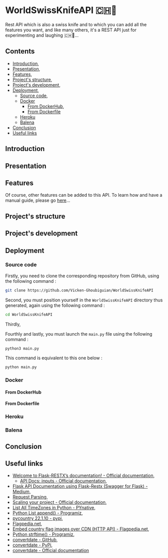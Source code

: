 # WorldSwissKnifeAPI 🇨🇭🔪

Rest API which is also a swiss knife and to which you can add all the features you want, and like many others, it's a REST API just for experimenting and laughing 🇨🇭🔪...

## Contents

* [Introduction](#introduction),
* [Presentation](#presentation),
* [Features](#features),
* [Project's structure](#project_s_structure),
* [Project's development](#project_s_development),
* [Deployment](#deployment),
    * [Source code](#source_code),
    * [Docker](#docker)
      * [From DockerHub](#from_dockerhub),
      * [From Dockerfile](#from_dockerfile)
    * [Heroku](#heroku)
    * [Balena](#balena)
* [Conclusion](#conclusion)
* [Useful links](#useful_links)

<a name="introduction"></a>
## Introduction

<a name="presentation"></a>
## Presentation

<a name="features"></a>
## Features

Of course, other features can be added to this API. To learn how and have a manual guide, please go [here]()...

<a name="project_s_structure"></a>
## Project's structure

<a name="project_s_development"></a>
## Project's development

<a name="deployment"></a>
## Deployment

<a name="source_code"></a>
### Source code

Firstly, you need to clone the corresponding repository from GitHub, using the following command :

```bash
git clone https://github.com/Vicken-Ghoubiguian/WorldSwissKnifeAPI
```

Second, you must position yourself in the `WorldSwissKnifeAPI` directory thus generated, again using the following command :

```bash
cd WorldSwissKnifeAPI
```

Thirdly,

Fourthly and lastly, you must launch the `main.py` file using the following command :

```bash
python3 main.py
```

This command is equivalent to this one below :

```bash
python main.py
```

<a name="docker"></a>
### Docker

<a name="from_dockerhub"></a>
#### From DockerHub

<a name="from_dockerfile"></a>
#### From Dockerfile

<a name="heroku"></a>
### Heroku

<a name="balena"></a>
### Balena

<a name="conclusion"></a>
## Conclusion

<a name="useful_links"></a>
## Useful links

* [Welcome to Flask-RESTX’s documentation! - Official documentation](https://flask-restx.readthedocs.io/en/latest/),
     * [API Docs: inputs - Official documentation](https://flask-restful.readthedocs.io/en/latest/api.html#inputs),
* [Flask API Documentation using Flask-Restx (Swagger for Flask) - Medium](https://abhtri.medium.com/flask-api-documentation-using-flask-restx-swagger-for-flask-84be13d70e0),
* [Request Parsing](https://flask-restful.readthedocs.io/en/latest/reqparse.html),
* [Scaling your project - Official documentation](https://flask-restx.readthedocs.io/en/latest/scaling.html),
* [List All TimeZones in Python - PYnative](https://pynative.com/list-all-timezones-in-python/#h-get-list-of-all-timezones-name),
* [Python List append() - Programiz](https://www.programiz.com/python-programming/methods/list/append),
* [pycountry 22.1.10 - pypi](https://pypi.org/project/pycountry/),
* [Flagpedia.net](https://flagpedia.net),
* [Embed country flag images over CDN (HTTP API) - Flagpedia.net](https://flagpedia.net/download/api),
* [Python strftime() - Programiz](https://www.programiz.com/python-programming/datetime/strftime),
* [convertdate - GitHub](https://github.com/fitnr/convertdate),
* [convertdate - PyPi](https://pypi.org/project/convertdate/),
* [convertdate - Official documentation](https://convertdate.readthedocs.io/en/latest/index.html)
